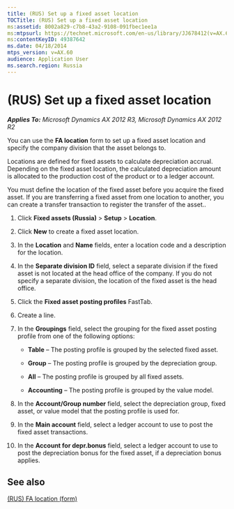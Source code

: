 ```yaml
---
title: (RUS) Set up a fixed asset location
TOCTitle: (RUS) Set up a fixed asset location
ms:assetid: 8002a829-c7b8-43a2-9108-091fbec1ee1a
ms:mtpsurl: https://technet.microsoft.com/en-us/library/JJ678412(v=AX.60)
ms:contentKeyID: 49387642
ms.date: 04/18/2014
mtps_version: v=AX.60
audience: Application User
ms.search.region: Russia
---
```


# (RUS) Set up a fixed asset location 


_**Applies To:** Microsoft Dynamics AX 2012 R3, Microsoft Dynamics AX 2012 R2_

You can use the **FA location** form to set up a fixed asset location and specify the company division that the asset belongs to.

Locations are defined for fixed assets to calculate depreciation accrual. Depending on the fixed asset location, the calculated depreciation amount is allocated to the production cost of the product or to a ledger account.

You must define the location of the fixed asset before you acquire the fixed asset. If you are transferring a fixed asset from one location to another, you can create a transfer transaction to register the transfer of the asset..

1.  Click **Fixed assets (Russia)** \> **Setup** \> **Location**.

2.  Click **New** to create a fixed asset location.

3.  In the **Location** and **Name** fields, enter a location code and a description for the location.

4.  In the **Separate division ID** field, select a separate division if the fixed asset is not located at the head office of the company. If you do not specify a separate division, the location of the fixed asset is the head office.

5.  Click the **Fixed asset posting profiles** FastTab.

6.  Create a line.

7.  In the **Groupings** field, select the grouping for the fixed asset posting profile from one of the following options:
    
      - **Table** – The posting profile is grouped by the selected fixed asset.
    
      - **Group** – The posting profile is grouped by the depreciation group.
    
      - **All** – The posting profile is grouped by all fixed assets.
    
      - **Accounting** – The posting profile is grouped by the value model.

8.  In the **Account/Group number** field, select the depreciation group, fixed asset, or value model that the posting profile is used for.

9.  In the **Main account** field, select a ledger account to use to post the fixed asset transactions.

10. In the **Account for depr.bonus** field, select a ledger account to use to post the depreciation bonus for the fixed asset, if a depreciation bonus applies.

## See also

[(RUS) FA location (form)](https://technet.microsoft.com/en-us/library/jj733271\(v=ax.60\))

  


